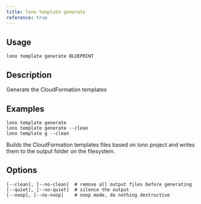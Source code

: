```yaml
---
title: lono template generate
reference: true
---
```


## Usage

    lono template generate BLUEPRINT

## Description

Generate the CloudFormation templates

## Examples

    lono template generate
    lono template generate --clean
    lono template g --clean

Builds the CloudFormation templates files based on lono project and writes them to the output folder on the filesystem.


## Options

```
[--clean], [--no-clean]  # remove all output files before generating
[--quiet], [--no-quiet]  # silence the output
[--noop], [--no-noop]    # noop mode, do nothing destructive
```

